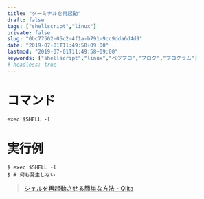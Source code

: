 ```yaml
---
title: "ターミナルを再起動"
draft: false
tags: ["shellscript","linux"]
private: false
slug: "0bc77502-05c2-4f1a-b791-9cc9dda6d4d9"
date: "2019-07-01T11:49:58+09:00"
lastmod: "2019-07-01T11:49:58+09:00"
keywords: ["shellscript","linux","ベジプロ","プログ","プログラム"]
# headless: true
---
```


# コマンド
`exec $SHELL -l`

# 実行例
```
$ exec $SHELL -l
$ # 何も発生しない
```

> [シェルを再起動させる簡単な方法 - Qiita](https://qiita.com/yusabana/items/c4de582c6f85a42817d8)
